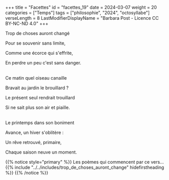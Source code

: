 +++
title = "Facettes"
id = "facettes_19"
date = 2024-03-07
weight = 20
categories = ["Temps"]
tags = ["philosophie", "2024", "octosyllabe"]
verseLength = 8
LastModifierDisplayName = "Barbara Post - Licence CC BY-NC-ND 4.0"
+++

Trop de choses auront changé

Pour se souvenir sans limite,

Comme une écorce qui s'effrite,

En perdre un peu c'est sans danger.

 \
Ce matin quel oiseau canaille

Bravait au jardin le brouillard ?

Le présent seul rendrait trouillard

Si ne sait plus son air et piaille.

 \
Le printemps dans son boniment

Avance, un hiver s'oblitère :

Un rêve retrouvé, primaire,

Chaque saison neuve un moment.

{{% notice style="primary" %}}
Les poèmes qui commencent par ce vers...
{{% include "../../includes/trop_de_choses_auront_change" hidefirstheading %}}
{{% /notice %}}
